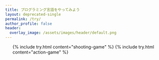 ```yaml
---
title: プログラミング言語をやってみよう
layout: deprecated-single
permalink: /try/
author_profile: false
header:
  overlay_image: /assets/images/header/default.png
---
```


<div id="try">
  <ul>
{% include try.html content="shooting-game" %}
{% include try.html content="action-game" %}
  </ul>
</div>